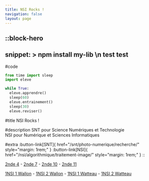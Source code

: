 ```yaml
---
title: NSI Rocks !
navigation: false
layout: page
---
```


::block-hero
---
snippet: >
  npm install my-lib \n
  test
  test
---
#code
```py
from time import sleep
import eleve

while True:
  eleve.apprendre()
  sleep(60)
  eleve.entrainement()
  sleep(30)
  eleve.reviser()
```

#title
NSI Rocks !

#description
SNT pour Science Numériques et Technologie  
NSI pour Numérique et Sciences Informatiques

#extra
:button-link[SNT]{ href="/snt/photo-numerique/recherche/" style="margin: 1rem;" }
:button-link[NSI]{ href="/nsi/algorithmique/traitement-image/" style="margin: 1rem;" }
::

[2nde 4](https://mega.nz/megadrop/aL8zTZPev4g) - 
[2nde 7](https://mega.nz/megadrop/-NVCnJ9jkvE) -
[2nde 10](https://mega.nz/megadrop/xMTCGAwsmgE) -
[2nde 11](https://mega.nz/megadrop/LZtJXcL7bhw)

[1NSI 1 Wallon](https://mega.nz/megadrop/DSsrAHUrVVs) -
[1NSI 2 Wallon](https://mega.nz/megadrop/ydyhC0D7lxA) -
[1NSI 1 Watteau](https://mega.nz/megadrop/oajXPsBIWFk) -
[1NSI 2 Watteau](https://mega.nz/megadrop/8bs3gXUjiK4)